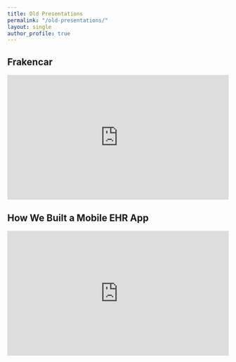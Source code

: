 ```yaml
---
title: Old Presentations
permalink: "/old-presentations/"
layout: single
author_profile: true
---
```


## Frakencar

<div style="position:relative;padding-top:56.25%;height:0;overflow:hidden;">
  <iframe src="https://1drv.ms/p/c/b9fa16ce3efb614c/IQSEqWBsd8N4TbqetCpG8_UQAaV91ZU2xHpL0ER-oOcyM-Y?em=2&amp;wdAr=1.3333333333333333"
          allowfullscreen
          style="position:absolute;top:0;left:0;width:100%;height:100%;border:0;">
  </iframe>
</div>

## How We Built a Mobile EHR App

<div style="position:relative;padding-top:56.25%;height:0;overflow:hidden;">
  <iframe src="https://1drv.ms/p/c/b9fa16ce3efb614c/IQR3rGrz2SfmSpqD0urO4xoMAS92g3RGizjq0coFSVI67D4?em=2&amp;wdAr=1.3333333333333333"
          allowfullscreen
          style="position:absolute;top:0;left:0;width:100%;height:100%;border:0;">
  </iframe>
</div>
